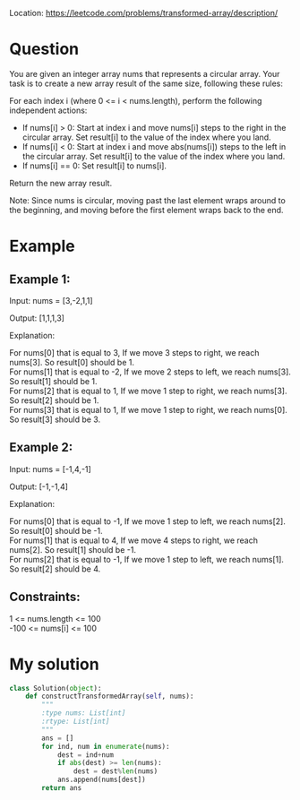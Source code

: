 Location: https://leetcode.com/problems/transformed-array/description/
# Question
You are given an integer array nums that represents a circular array. Your task is to create a new array result of the same size, following these rules:

For each index i (where 0 <= i < nums.length), perform the following independent actions:
- If nums[i] > 0: Start at index i and move nums[i] steps to the right in the circular array. Set result[i] to the value of the index where you land.
- If nums[i] < 0: Start at index i and move abs(nums[i]) steps to the left in the circular array. Set result[i] to the value of the index where you land.
- If nums[i] == 0: Set result[i] to nums[i].

Return the new array result.

Note: Since nums is circular, moving past the last element wraps around to the beginning, and moving before the first element wraps back to the end.

 
# Example

## Example 1:

Input: nums = [3,-2,1,1]

Output: [1,1,1,3]

Explanation:

For nums[0] that is equal to 3, If we move 3 steps to right, we reach nums[3]. So result[0] should be 1.\
For nums[1] that is equal to -2, If we move 2 steps to left, we reach nums[3]. So result[1] should be 1.\
For nums[2] that is equal to 1, If we move 1 step to right, we reach nums[3]. So result[2] should be 1.\
For nums[3] that is equal to 1, If we move 1 step to right, we reach nums[0]. So result[3] should be 3.
## Example 2:

Input: nums = [-1,4,-1]

Output: [-1,-1,4]

Explanation:

For nums[0] that is equal to -1, If we move 1 step to left, we reach nums[2]. So result[0] should be -1.\
For nums[1] that is equal to 4, If we move 4 steps to right, we reach nums[2]. So result[1] should be -1.\
For nums[2] that is equal to -1, If we move 1 step to left, we reach nums[1]. So result[2] should be 4.

## Constraints:

1 <= nums.length <= 100\
-100 <= nums[i] <= 100
 

# My solution 
```python
class Solution(object):
    def constructTransformedArray(self, nums):
        """
        :type nums: List[int]
        :rtype: List[int]
        """
        ans = []
        for ind, num in enumerate(nums):
            dest = ind+num
            if abs(dest) >= len(nums):
                dest = dest%len(nums)
            ans.append(nums[dest])
        return ans   
```
